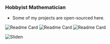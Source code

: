 ### Hobbyist Mathematician 
- Some of my projects are open-sourced here.

![Readme Card](https://github-readme-stats.vercel.app/api?username=Kanvret12&count_private=true&show_icons=true&theme=tokyonight)
![Readme Card](https://github-readme-stats.vercel.app/api/wakatime?username=Kanvret12&layout=compact&theme=tokyonight)
![Readme Card](https://github-readme-stats.vercel.app/api/top-langs/?username=Kanvret12&layout=compact&theme=tokyonight)
<p align="left"> <img src="https://count.getloli.com/get/@sliden101?theme=rule34" alt="Sliden" /> </p>
